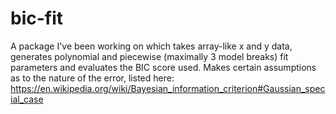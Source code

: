# bic-fit


A package I've been working on which takes array-like x and y data, generates polynomial and piecewise (maximally 3 model breaks) fit parameters and evaluates the BIC score used. Makes certain assumptions as to the nature of the error, listed here: https://en.wikipedia.org/wiki/Bayesian_information_criterion#Gaussian_special_case

